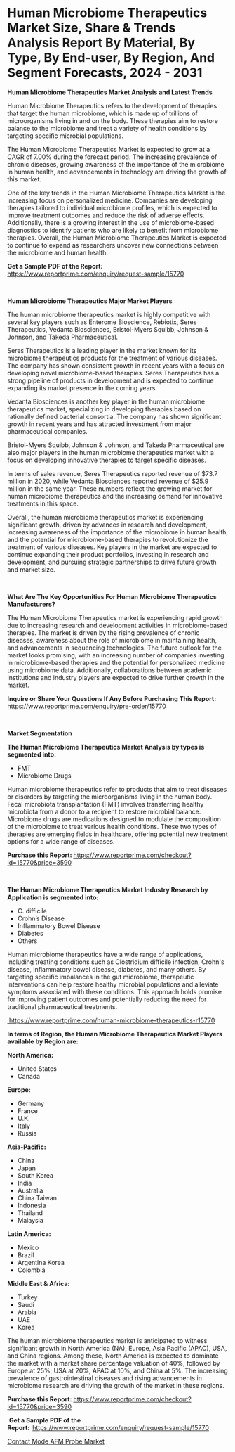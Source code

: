 <p><h1>Human Microbiome Therapeutics Market Size, Share & Trends Analysis Report By Material, By Type, By End-user, By Region, And Segment Forecasts, 2024 - 2031</h1></p><p><strong>Human Microbiome Therapeutics Market Analysis and Latest Trends</strong></p>
<p><p>Human Microbiome Therapeutics refers to the development of therapies that target the human microbiome, which is made up of trillions of microorganisms living in and on the body. These therapies aim to restore balance to the microbiome and treat a variety of health conditions by targeting specific microbial populations.</p><p>The Human Microbiome Therapeutics Market is expected to grow at a CAGR of 7.00% during the forecast period. The increasing prevalence of chronic diseases, growing awareness of the importance of the microbiome in human health, and advancements in technology are driving the growth of this market. </p><p>One of the key trends in the Human Microbiome Therapeutics Market is the increasing focus on personalized medicine. Companies are developing therapies tailored to individual microbiome profiles, which is expected to improve treatment outcomes and reduce the risk of adverse effects. Additionally, there is a growing interest in the use of microbiome-based diagnostics to identify patients who are likely to benefit from microbiome therapies. Overall, the Human Microbiome Therapeutics Market is expected to continue to expand as researchers uncover new connections between the microbiome and human health.</p></p>
<p><strong>Get a Sample PDF of the Report:&nbsp;</strong> <a href="https://www.reportprime.com/enquiry/request-sample/15770">https://www.reportprime.com/enquiry/request-sample/15770</a></p>
<p>&nbsp;</p>
<p><strong>Human Microbiome Therapeutics Major Market Players</strong></p>
<p><p>The human microbiome therapeutics market is highly competitive with several key players such as Enterome Bioscience, Rebiotix, Seres Therapeutics, Vedanta Biosciences, Bristol-Myers Squibb, Johnson & Johnson, and Takeda Pharmaceutical. </p><p>Seres Therapeutics is a leading player in the market known for its microbiome therapeutics products for the treatment of various diseases. The company has shown consistent growth in recent years with a focus on developing novel microbiome-based therapies. Seres Therapeutics has a strong pipeline of products in development and is expected to continue expanding its market presence in the coming years.</p><p>Vedanta Biosciences is another key player in the human microbiome therapeutics market, specializing in developing therapies based on rationally defined bacterial consortia. The company has shown significant growth in recent years and has attracted investment from major pharmaceutical companies.</p><p>Bristol-Myers Squibb, Johnson & Johnson, and Takeda Pharmaceutical are also major players in the human microbiome therapeutics market with a focus on developing innovative therapies to target specific diseases.</p><p>In terms of sales revenue, Seres Therapeutics reported revenue of $73.7 million in 2020, while Vedanta Biosciences reported revenue of $25.9 million in the same year. These numbers reflect the growing market for human microbiome therapeutics and the increasing demand for innovative treatments in this space.</p><p>Overall, the human microbiome therapeutics market is experiencing significant growth, driven by advances in research and development, increasing awareness of the importance of the microbiome in human health, and the potential for microbiome-based therapies to revolutionize the treatment of various diseases. Key players in the market are expected to continue expanding their product portfolios, investing in research and development, and pursuing strategic partnerships to drive future growth and market size.</p></p>
<p>&nbsp;</p>
<p><strong>What Are The Key Opportunities For Human Microbiome Therapeutics Manufacturers?</strong></p>
<p><p>The Human Microbiome Therapeutics market is experiencing rapid growth due to increasing research and development activities in microbiome-based therapies. The market is driven by the rising prevalence of chronic diseases, awareness about the role of microbiome in maintaining health, and advancements in sequencing technologies. The future outlook for the market looks promising, with an increasing number of companies investing in microbiome-based therapies and the potential for personalized medicine using microbiome data. Additionally, collaborations between academic institutions and industry players are expected to drive further growth in the market.</p></p>
<p><strong>Inquire or Share Your Questions If Any Before Purchasing This Report:</strong> <a href="https://www.reportprime.com/enquiry/pre-order/15770">https://www.reportprime.com/enquiry/pre-order/15770</a></p>
<p>&nbsp;</p>
<p><strong>Market Segmentation</strong></p>
<p><strong>The Human Microbiome Therapeutics Market Analysis by types is segmented into:</strong></p>
<p><ul><li>FMT</li><li>Microbiome Drugs</li></ul></p>
<p><p>Human microbiome therapeutics refer to products that aim to treat diseases or disorders by targeting the microorganisms living in the human body. Fecal microbiota transplantation (FMT) involves transferring healthy microbiota from a donor to a recipient to restore microbial balance. Microbiome drugs are medications designed to modulate the composition of the microbiome to treat various health conditions. These two types of therapies are emerging fields in healthcare, offering potential new treatment options for a wide range of diseases.</p></p>
<p><strong>Purchase this Report:&nbsp;</strong><a href="https://www.reportprime.com/checkout?id=15770&price=3590">https://www.reportprime.com/checkout?id=15770&price=3590</a></p>
<p>&nbsp;</p>
<p><strong>The Human Microbiome Therapeutics Market Industry Research by Application is segmented into:</strong></p>
<p><ul><li>C. difficile</li><li>Crohn’s Disease</li><li>Inflammatory Bowel Disease</li><li>Diabetes</li><li>Others</li></ul></p>
<p><p>Human microbiome therapeutics have a wide range of applications, including treating conditions such as Clostridium difficile infection, Crohn's disease, inflammatory bowel disease, diabetes, and many others. By targeting specific imbalances in the gut microbiome, therapeutic interventions can help restore healthy microbial populations and alleviate symptoms associated with these conditions. This approach holds promise for improving patient outcomes and potentially reducing the need for traditional pharmaceutical treatments.</p></p>
<p><a href="https://www.reportprime.com/human-microbiome-therapeutics-r15770">&nbsp;https://www.reportprime.com/human-microbiome-therapeutics-r15770</a></p>
<p><strong>In terms of Region, the Human Microbiome Therapeutics Market Players available by Region are:</strong></p>
<p>
    <p> <strong> North America: </strong>
        <ul>
            <li>United States</li>
            <li>Canada</li>
        </ul>
        </p> 
    <p> <strong> Europe: </strong>
        <ul>
            <li>Germany</li>
            <li>France</li>
            <li>U.K.</li>
            <li>Italy</li>
            <li>Russia</li>
        </ul>
        </p> 
    <p> <strong> Asia-Pacific: </strong>
        <ul>
            <li>China</li>
            <li>Japan</li>
            <li>South Korea</li>
            <li>India</li>
            <li>Australia</li>
            <li>China Taiwan</li>
            <li>Indonesia</li>
            <li>Thailand</li>
            <li>Malaysia</li>
        </ul>
        </p> 
    <p> <strong> Latin America: </strong>
        <ul>
            <li>Mexico</li>
            <li>Brazil</li>
            <li>Argentina Korea</li>
            <li>Colombia</li>
        </ul>
        </p> 
    <p> <strong> Middle East & Africa: </strong>
        <ul>
            <li>Turkey</li>
            <li>Saudi</li>
            <li>Arabia</li>
            <li>UAE</li>
            <li>Korea</li>
        </ul>
    </p>
    </p>
<p><p>The human microbiome therapeutics market is anticipated to witness significant growth in North America (NA), Europe, Asia Pacific (APAC), USA, and China regions. Among these, North America is expected to dominate the market with a market share percentage valuation of 40%, followed by Europe at 25%, USA at 20%, APAC at 10%, and China at 5%. The increasing prevalence of gastrointestinal diseases and rising advancements in microbiome research are driving the growth of the market in these regions.</p></p>
<p><strong>Purchase this Report: </strong><a href="https://www.reportprime.com/checkout?id=15770&price=3590">https://www.reportprime.com/checkout?id=15770&price=3590</a></p>
<p>&nbsp;<strong>Get a Sample PDF of the Report:&nbsp;&nbsp;</strong><a href="https://www.reportprime.com/enquiry/request-sample/15770">https://www.reportprime.com/enquiry/request-sample/15770</a></p>
<p><strong></strong></p>
<p><p><a href="https://meowing-canidae-761.notion.site/Contact-Mode-AFM-Probe-Market-Insights-into-Market-CAGR-Market-Trends-and-Growth-Strategies-7585605cebc64517b35394ab94902290">Contact Mode AFM Probe Market</a></p></p>